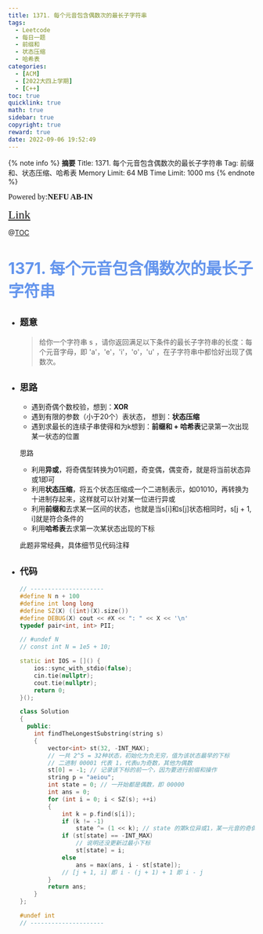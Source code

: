 ```yaml
---
title: 1371. 每个元音包含偶数次的最长子字符串
tags:
  - Leetcode
  - 每日一题
  - 前缀和
  - 状态压缩
  - 哈希表
categories:
  - [ACM] 
  - [2022大四上学期] 
  - [C++]
toc: true
quicklink: true
math: true
sidebar: true
copyright: true
reward: true
date: 2022-09-06 19:52:49
---
```



{% note info %}
**摘要**
Title: 1371. 每个元音包含偶数次的最长子字符串
Tag: 前缀和、状态压缩、哈希表
Memory Limit: 64 MB
Time Limit: 1000 ms
{% endnote %}
<!-- more -->

<font size=3 face=楷体>Powered by:**NEFU AB-IN**</font>

<font color=#FFA500 size=5 face=楷体>[Link](https://leetcode.cn/problems/find-the-longest-substring-containing-vowels-in-even-counts/)</font>

@[TOC](文章目录)

# <font color=#6495ED size=6>1371. 每个元音包含偶数次的最长子字符串</font>

* ## <font size=4 face=粗体>题意</font>

  >给你一个字符串 s ，请你返回满足以下条件的最长子字符串的长度：每个元音字母，即 'a'，'e'，'i'，'o'，'u' ，在子字符串中都恰好出现了偶数次。

* ## <font size=4 face=粗体>思路</font>

  * 遇到奇偶个数校验，想到：**XOR**
  * 遇到有限的参数（小于20个）表状态， 想到：**状态压缩**
  * 遇到求最长的连续子串使得和为k想到：**前缀和 + 哈希表**记录第一次出现某一状态的位置

  思路
  * 利用**异或**，将奇偶型转换为01问题，奇变偶，偶变奇，就是将当前状态异或1即可
  * 利用**状态压缩**，将五个状态压缩成一个二进制表示，如01010，再转换为十进制存起来，这样就可以针对某一位进行异或
  * 利用**前缀和**去求某一区间的状态，也就是当s[i]和s[j]状态相同时，s[j + 1, i]就是符合条件的
  * 利用**哈希表**去求第一次某状态出现的下标

  此题非常经典，具体细节见代码注释
* ## <font size=4 face=粗体>代码</font>

  ```cpp
  // ---------------------
  #define N n + 100
  #define int long long
  #define SZ(X) ((int)(X).size())
  #define DEBUG(X) cout << #X << ": " << X << '\n'
  typedef pair<int, int> PII;

  // #undef N
  // const int N = 1e5 + 10;

  static int IOS = []() {
      ios::sync_with_stdio(false);
      cin.tie(nullptr);
      cout.tie(nullptr);
      return 0;
  }();

  class Solution
  {
    public:
      int findTheLongestSubstring(string s)
      {
          vector<int> st(32, -INT_MAX);
          // 一共 2^5 = 32种状态，初始化为负无穷，值为该状态最早的下标
          // 二进制 00001 代表 1，代表u为奇数，其他为偶数
          st[0] = -1; // 记录该下标的前一个，因为要进行前缀和操作
          string p = "aeiou";
          int state = 0; // 一开始都是偶数，即 00000
          int ans = 0;
          for (int i = 0; i < SZ(s); ++i)
          {
              int k = p.find(s[i]);
              if (k != -1)
                  state ^= (1 << k); // state 的第k位异或1，某一元音的奇偶性就变了
              if (st[state] == -INT_MAX)
                  // 说明还没更新过最小下标
                  st[state] = i;
              else
                  ans = max(ans, i - st[state]);
              // [j + 1, i] 即 i - (j + 1) + 1 即 i - j
          }
          return ans;
      }
  };

  #undef int
  // ---------------------
  ```